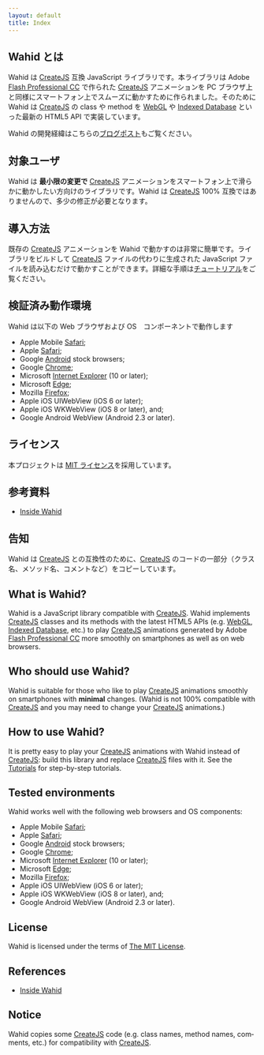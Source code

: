 ```yaml
---
layout: default
title: Index
---
```

<div name="i18n" lang="ja">

## Wahid とは

Wahid は [CreateJS](http://createjs.com/) 互換 JavaScript ライブラリです。本ライブラリは Adobe [Flash
Professional CC](http://www.adobe.com/products/animate.html) で作られた [CreateJS](http://createjs.com/) アニメーションを PC ブラウザ上と同様にスマートフォン上でスムーズに動かすために作られました。そのために Wahid は [CreateJS](http://createjs.com/) の class や method を [WebGL](https://www.khronos.org/webgl/) や [Indexed
Database](http://www.w3.org/TR/IndexedDB) といった最新の HTML5 API で実装しています。

Wahid の開発経緯はこちらの[ブログポスト](http://developers.mobage.jp/blog/createjs-wahid)もご覧ください。

## 対象ユーザ

Wahid は **最小限の変更で**  [CreateJS](http://createjs.com/) アニメーションをスマートフォン上で滑らかに動かしたい方向けのライブラリです。Wahid は [CreateJS](http://createjs.com/) 100% 互換ではありませんので、多少の修正が必要となります。

## 導入方法

既存の [CreateJS](http://createjs.com/) アニメーションを Wahid で動かすのは非常に簡単です。ライブラリをビルドして [CreateJS](http://createjs.com/) ファイルの代わりに生成された JavaScript ファイルを読み込むだけで動かすことができます。詳細な手順は[チュートリアル](./tutorials.html)をご覧ください。

## 検証済み動作環境

Wahid は以下の Web ブラウザおよび OS　コンポーネントで動作します

* Apple Mobile [Safari](http://www.apple.com/safari);
* Apple [Safari](http://www.apple.com/safari);
* Google [Android](http://www.android.com/) stock browsers;
* Google [Chrome](http://www.google.com/chrome);
* Microsoft [Internet Explorer](http://www.microsoft.com/ie) (10 or later);
* Microsoft [Edge](http://www.microsoft.com/microsoft-edge);
* Mozilla [Firefox](http://www.mozilla.org/firefox/);
* Apple iOS UIWebView (iOS 6 or later);
* Apple iOS WKWebView (iOS 8 or later), and;
* Google Android WebView (Android 2.3 or later).

## ライセンス

本プロジェクトは [MIT ライセンス](http://github.com/DeNADev/wahid/blob/master/LICENSE.txt)を採用しています。

## 参考資料

* [Inside Wahid](https://github.com/DeNADev/wahid/blob/master/documents/architecture.md)

## 告知

Wahid は [CreateJS](http://createjs.com/) との互換性のために、[CreateJS](http://createjs.com/) のコードの一部分（クラス名、メソッド名、コメントなど）をコピーしています。

</div>
<div name="i18n" lang="en">

## What is Wahid?

Wahid is a JavaScript library compatible with [CreateJS](http://createjs.com/). Wahid implements
[CreateJS](http://createjs.com/) classes and its methods with the latest HTML5 APIs (e.g. [WebGL](https://www.khronos.org/webgl/), [Indexed
Database](http://www.w3.org/TR/IndexedDB), etc.) to play [CreateJS](http://createjs.com/) animations generated by Adobe [Flash
Professional CC](http://www.adobe.com/products/animate.html) more smoothly on smartphones as well as on web browsers.

## Who should use Wahid?

Wahid is suitable for those who like to play [CreateJS](http://createjs.com/) animations smoothly on
smartphones with __minimal__ changes. (Wahid is not 100% compatible with
[CreateJS](http://createjs.com/) and you may need to change your [CreateJS](http://createjs.com/) animations.)

## How to use Wahid?

It is pretty easy to play your [CreateJS](http://createjs.com/) animations with Wahid instead of
[CreateJS](http://createjs.com/): build this library and replace [CreateJS](http://createjs.com/) files with it. See the
[Tutorials](./tutorials.html) for step-by-step tutorials.

## Tested environments

Wahid works well with the following web browsers and OS components:

* Apple Mobile [Safari](http://www.apple.com/safari);
* Apple [Safari](http://www.apple.com/safari);
* Google [Android](http://www.android.com/) stock browsers;
* Google [Chrome](http://www.google.com/chrome);
* Microsoft [Internet Explorer](http://www.microsoft.com/ie) (10 or later);
* Microsoft [Edge](http://www.microsoft.com/microsoft-edge);
* Mozilla [Firefox](http://www.mozilla.org/firefox/);
* Apple iOS UIWebView (iOS 6 or later);
* Apple iOS WKWebView (iOS 8 or later), and;
* Google Android WebView (Android 2.3 or later).

## License

Wahid is licensed under the terms of [The MIT License](http://github.com/DeNADev/wahid/blob/master/LICENSE.txt).

## References

* [Inside Wahid](https://github.com/DeNADev/wahid/blob/master/documents/architecture.md)

## Notice

Wahid copies some [CreateJS](http://createjs.com/) code (e.g. class names, method names, comments, etc.)
for compatibility with [CreateJS](http://createjs.com/).

</div>


